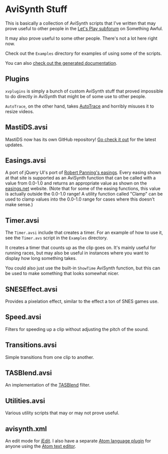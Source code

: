 # AviSynth Stuff

This is basically a collection of AviSynth scripts that I've written that may
prove useful to other people in the [Let's Play
subforum](http://forums.somethingawful.com/forumdisplay.php?forumid=191) on
Something Awful.

It may also prove useful to some other people. There's not a lot here right now.

Check out the `Examples` directory for examples of using some of the scripts.

You can also [check out the generated documentation](http://Xenoveritas.github.io/AviSynth-Stuff/).

## Plugins

`xvplugins` is simply a bunch of custom AviSynth stuff that proved impossible to
do directly in AviSynth that might be of some use to other people.

`AutoTrace`, on the other hand, takes [AutoTrace](http://autotrace.sourceforge.net/)
and horribly misuses it to resize videos.

## MastiDS.avsi

MastiDS now has its own GitHub repository! [Go check it out](https://github.com/Chromatophore/MDS) for the latest updates.

## Easings.avsi

A port of jQuery UI's port of [Robert Panning's easings](http://easings.net/).
Every easing shown at that site is supported as an AviSynth function that can
be called with a value from 0.0-1.0 and returns an appropriate value as shown
on the [easings.net](http://easings.net/) website. (Note that for some of the
easing functions, this value is actually outside the 0.0-1.0 range! A utility
function called "Clamp" can be used to clamp values into the 0.0-1.0 range for
cases where this doesn't make sense.)

## Timer.avsi

The `Timer.avsi` include that creates a timer. For an example of how to use it,
see the `Timer.avs` script in the `Examples` directory.

It creates a timer that counts up as the clip goes on. It's mainly useful for
running races, but may also be useful in instances where you want to display
how long something takes.

You could also just use the built-in `ShowTime` AviSynth function, but this can
be used to make something that looks somewhat nicer.

## SNESEffect.avsi

Provides a pixelation effect, similar to the effect a ton of SNES games use.

## Speed.avsi

Filters for speeding up a clip without adjusting the pitch of the sound.

## Transitions.avsi

Simple transitions from one clip to another.

## TASBlend.avsi

An implementation of the [TASBlend](http://tasvideos.org/EncodingGuide/TASBlend.html)
filter.

## Utilities.avsi

Various utility scripts that may or may not prove useful.

## avisynth.xml

An edit mode for [jEdit](http://www.jedit.org/). I also have a separate
[Atom language plugin](https://github.com/Xenoveritas/language-avisynth) for
anyone using the [Atom text editor](https://atom.io/).
